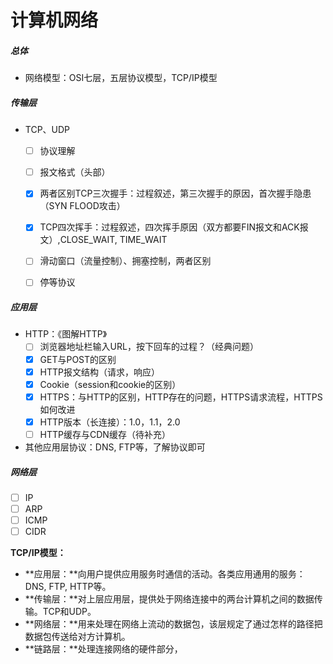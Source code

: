 # 计算机网络

##### 总体

- 网络模型：OSI七层，五层协议模型，TCP/IP模型

##### 传输层

- TCP、UDP
  - [ ] 协议理解
  - [ ] 报文格式（头部）
  - [x] 两者区别TCP三次握手：过程叙述，第三次握手的原因，首次握手隐患（SYN FLOOD攻击）
  - [x] TCP四次挥手：过程叙述，四次挥手原因（双方都要FIN报文和ACK报文）,CLOSE_WAIT, TIME_WAIT
  - [ ] 滑动窗口（流量控制）、拥塞控制，两者区别
  - [ ] 停等协议
  
  

##### 应用层

- HTTP：《图解HTTP》
  - [ ] 浏览器地址栏输入URL，按下回车的过程？（经典问题）
  - [x] GET与POST的区别
  - [x] HTTP报文结构（请求，响应）
  - [x] Cookie（session和cookie的区别）
  - [x] HTTPS：与HTTP的区别，HTTP存在的问题，HTTPS请求流程，HTTPS如何改进
  - [x] HTTP版本（长连接）：1.0，1.1，2.0
  - [ ] HTTP缓存与CDN缓存（待补充）
- 其他应用层协议：DNS, FTP等，了解协议即可

##### 网络层

- [ ] IP
- [ ] ARP
- [ ] ICMP
- [ ] CIDR

**TCP/IP模型：**

- **应用层：**向用户提供应用服务时通信的活动。各类应用通用的服务：DNS, FTP, HTTP等。
- **传输层：**对上层应用层，提供处于网络连接中的两台计算机之间的数据传输。TCP和UDP。
- **网络层：**用来处理在网络上流动的数据包，该层规定了通过怎样的路径把数据包传送给对方计算机。
- **链路层：**处理连接网络的硬件部分，


